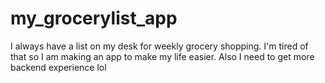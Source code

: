 # my_grocerylist_app
I always have a list on my desk for weekly grocery shopping. I'm tired of that so I am making an app to make my life easier. Also I need to get more backend experience lol
